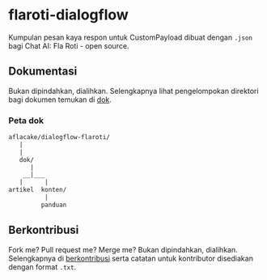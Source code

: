 # flaroti-dialogflow
Kumpulan pesan kaya respon untuk CustomPayload dibuat dengan `.json` bagi Chat AI: Fla Roti - open source.

## Dokumentasi
Bukan dipindahkan, dialihkan. Selengkapnya lihat pengelompokan direktori bagi dokumen temukan di [dok](github.com/aflacake/dialogflow-flaroti/dok/).
### Peta dok
```txt
aflacake/dialogflow-flaroti/
   |
   |
   dok/
      |
    __|___
   |      |
artikel  konten/
          |
         panduan
```
## Berkontribusi
Fork me? Pull request me? Merge me?
Bukan dipindahkan, dialihkan. Selengkapnya di [berkontribusi](github.com/aflacake/dialogflow-flaroti/berkontribusi.md) serta catatan untuk kontributor disediakan dengan format `.txt`.
